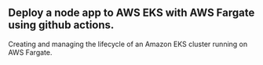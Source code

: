 ## Deploy a node app to AWS EKS with AWS Fargate using github actions.
Creating and managing the lifecycle of an Amazon EKS cluster running on AWS Fargate.